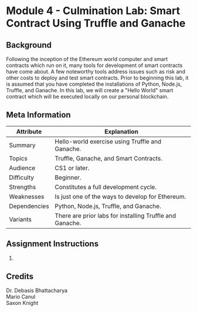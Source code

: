 # Module 4 - Culmination Lab: Smart Contract Using Truffle and Ganache

## Background
Following the inception of the Ethereum world computer and smart contracts which run on it, many tools for development of smart contracts have come about. A few noteworthy tools address issues such as risk and other costs to deploy and test smart contracts. Prior to beginning this lab, it is assumed that you have completed the installations of Python, Node.js, Truffle, and Ganache. In this lab, we will create a "Hello World" smart contract which will be executed locally on our personal blockchain.

## Meta Information
| Attribute | Explanation |
| - | - |
| Summary | Hello-world exercise using Truffle and Ganache. |
| Topics | Truffle, Ganache, and Smart Contracts. |
| Audience | CS1 or later. |
| Difficulty | Beginner. |
| Strengths | Constitutes a full development cycle. |
| Weaknesses | Is just one of the ways to develop for Ethereum. |
| Dependencies | Python, Node.js, Truffle, and Ganache. |
| Variants | There are prior labs for installing Truffle and Ganache. |

## Assignment Instructions
1. 

## Credits
Dr. Debasis Bhattacharya  
Mario Canul  
Saxon Knight  
